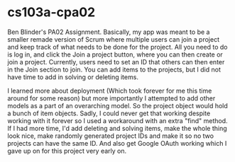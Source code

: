 # cs103a-cpa02
Ben Blinder's PA02 Assignment.
Basically, my app was meant to be a smaller remade version of Scrum where multiple users can join a project and keep track of what needs to be done for the project. 
All you need to do is log in, and click the Join a project button, where you can then create or join a project. Currently, users need to set an ID that others can then enter in the Join section to join.
You can add items to the projects, but I did not have time to add in solving or deleting items.

I learned more about deployment (Which took forever for me this time around for some reason) but more importantly I attempted to add other models as a part of an overarching model. So the project object would hold a bunch of item objects. Sadly, I could never get that working despite working with it forever so I used a workaround with an extra "find" method.
If I had more time, I'd add deleting and solving items, make the whole thing look nice, make randomly generated project IDs and make it so no two projects can have the same ID. And also get Google OAuth working which I gave up on for this project very early on.

